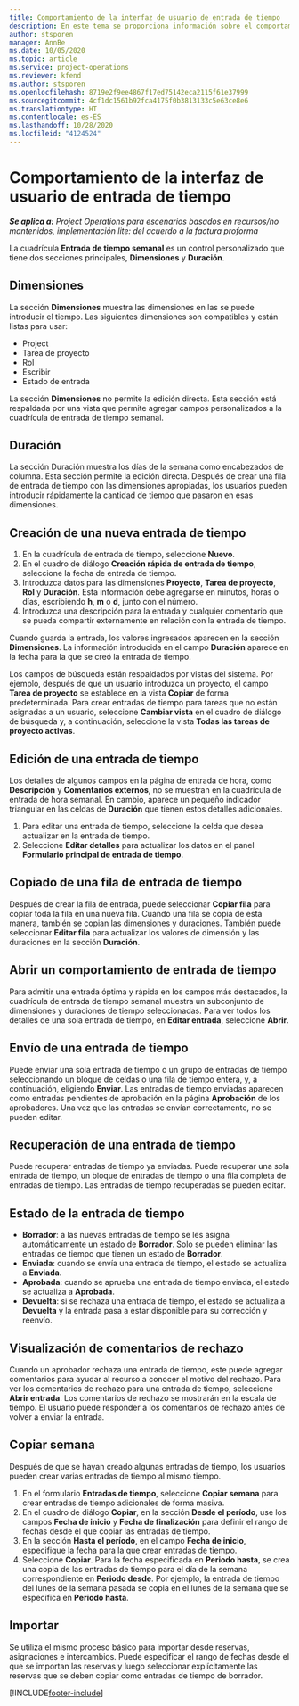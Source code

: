 ```yaml
---
title: Comportamiento de la interfaz de usuario de entrada de tiempo
description: En este tema se proporciona información sobre el comportamiento de la interfaz de usuario de entrada de tiempo.
author: stsporen
manager: AnnBe
ms.date: 10/05/2020
ms.topic: article
ms.service: project-operations
ms.reviewer: kfend
ms.author: stsporen
ms.openlocfilehash: 8719e2f9ee4867f17ed75142eca2115f61e37999
ms.sourcegitcommit: 4cf1dc1561b92fca4175f0b3813133c5e63ce8e6
ms.translationtype: HT
ms.contentlocale: es-ES
ms.lasthandoff: 10/28/2020
ms.locfileid: "4124524"
---
```

# <a name="time-entry-ui-behavior"></a>Comportamiento de la interfaz de usuario de entrada de tiempo

_**Se aplica a:** Project Operations para escenarios basados en recursos/no mantenidos, implementación lite: del acuerdo a la factura proforma_


La cuadrícula **Entrada de tiempo semanal** es un control personalizado que tiene dos secciones principales, **Dimensiones** y **Duración**.

## <a name="dimensions"></a>Dimensiones
La sección **Dimensiones** muestra las dimensiones en las se puede introducir el tiempo. Las siguientes dimensiones son compatibles y están listas para usar:

  - Project
  - Tarea de proyecto
  - Rol
  - Escribir
  - Estado de entrada

La sección **Dimensiones** no permite la edición directa. Esta sección está respaldada por una vista que permite agregar campos personalizados a la cuadrícula de entrada de tiempo semanal.

## <a name="duration"></a>Duración
La sección Duración muestra los días de la semana como encabezados de columna. Esta sección permite la edición directa. Después de crear una fila de entrada de tiempo con las dimensiones apropiadas, los usuarios pueden introducir rápidamente la cantidad de tiempo que pasaron en esas dimensiones.

## <a name="create-a-new-time-entry"></a>Creación de una nueva entrada de tiempo

1. En la cuadrícula de entrada de tiempo, seleccione **Nuevo**. 
2. En el cuadro de diálogo **Creación rápida de entrada de tiempo**, seleccione la fecha de entrada de tiempo.
3. Introduzca datos para las dimensiones **Proyecto**, **Tarea de proyecto**, **Rol** y **Duración**. Esta información debe agregarse en minutos, horas o días, escribiendo **h**, **m** o **d**, junto con el número. 
4. Introduzca una descripción para la entrada y cualquier comentario que se pueda compartir externamente en relación con la entrada de tiempo. 

Cuando guarda la entrada, los valores ingresados aparecen en la sección **Dimensiones**. La información introducida en el campo **Duración** aparece en la fecha para la que se creó la entrada de tiempo.

Los campos de búsqueda están respaldados por vistas del sistema. Por ejemplo, después de que un usuario introduzca un proyecto, el campo **Tarea de proyecto** se establece en la vista **Copiar** de forma predeterminada. Para crear entradas de tiempo para tareas que no están asignadas a un usuario, seleccione **Cambiar vista** en el cuadro de diálogo de búsqueda y, a continuación, seleccione la vista **Todas las tareas de proyecto activas**.

## <a name="edit-a-time-entry"></a>Edición de una entrada de tiempo 
Los detalles de algunos campos en la página de entrada de hora, como **Descripción** y **Comentarios externos**, no se muestran en la cuadrícula de entrada de hora semanal. En cambio, aparece un pequeño indicador triangular en las celdas de **Duración** que tienen estos detalles adicionales. 

1. Para editar una entrada de tiempo, seleccione la celda que desea actualizar en la entrada de tiempo.
2. Seleccione **Editar detalles** para actualizar los datos en el panel **Formulario principal de entrada de tiempo**. 

## <a name="copy-a-time-entry-row"></a>Copiado de una fila de entrada de tiempo
Después de crear la fila de entrada, puede seleccionar **Copiar fila** para copiar toda la fila en una nueva fila. Cuando una fila se copia de esta manera, también se copian las dimensiones y duraciones. También puede seleccionar **Editar fila** para actualizar los valores de dimensión y las duraciones en la sección **Duración**.

## <a name="open-a-time-entry-behavior"></a>Abrir un comportamiento de entrada de tiempo
Para admitir una entrada óptima y rápida en los campos más destacados, la cuadrícula de entrada de tiempo semanal muestra un subconjunto de dimensiones y duraciones de tiempo seleccionadas. Para ver todos los detalles de una sola entrada de tiempo, en **Editar entrada**, seleccione **Abrir**.

## <a name="submit-a-time-entry"></a>Envío de una entrada de tiempo
Puede enviar una sola entrada de tiempo o un grupo de entradas de tiempo seleccionando un bloque de celdas o una fila de tiempo entera, y, a continuación, eligiendo **Enviar**. Las entradas de tiempo enviadas aparecen como entradas pendientes de aprobación en la página **Aprobación** de los aprobadores. Una vez que las entradas se envían correctamente, no se pueden editar.

## <a name="recall-a-time-entry"></a>Recuperación de una entrada de tiempo
Puede recuperar entradas de tiempo ya enviadas. Puede recuperar una sola entrada de tiempo, un bloque de entradas de tiempo o una fila completa de entradas de tiempo. Las entradas de tiempo recuperadas se pueden editar.

## <a name="time-entry-status"></a>Estado de la entrada de tiempo

- **Borrador**: a las nuevas entradas de tiempo se les asigna automáticamente un estado de **Borrador**. Solo se pueden eliminar las entradas de tiempo que tienen un estado de **Borrador**.
- **Enviada**: cuando se envía una entrada de tiempo, el estado se actualiza a **Enviada**. 
- **Aprobada**: cuando se aprueba una entrada de tiempo enviada, el estado se actualiza a **Aprobada**. 
- **Devuelta**: si se rechaza una entrada de tiempo, el estado se actualiza a **Devuelta** y la entrada pasa a estar disponible para su corrección y reenvío. 

## <a name="view-rejection-comments"></a>Visualización de comentarios de rechazo
Cuando un aprobador rechaza una entrada de tiempo, este puede agregar comentarios para ayudar al recurso a conocer el motivo del rechazo. Para ver los comentarios de rechazo para una entrada de tiempo, seleccione **Abrir entrada**. Los comentarios de rechazo se mostrarán en la escala de tiempo. El usuario puede responder a los comentarios de rechazo antes de volver a enviar la entrada.

## <a name="copy-week"></a>Copiar semana
Después de que se hayan creado algunas entradas de tiempo, los usuarios pueden crear varias entradas de tiempo al mismo tiempo.

1. En el formulario **Entradas de tiempo**, seleccione **Copiar semana** para crear entradas de tiempo adicionales de forma masiva. 
2. En el cuadro de diálogo **Copiar**, en la sección **Desde el período**, use los campos **Fecha de inicio** y **Fecha de finalización** para definir el rango de fechas desde el que copiar las entradas de tiempo. 
3. En la sección **Hasta el período**, en el campo **Fecha de inicio**, especifique la fecha para la que crear entradas de tiempo. 
4. Seleccione **Copiar**. Para la fecha especificada en **Periodo hasta**, se crea una copia de las entradas de tiempo para el día de la semana correspondiente en **Periodo desde**. Por ejemplo, la entrada de tiempo del lunes de la semana pasada se copia en el lunes de la semana que se especifica en **Periodo hasta**.

## <a name="import"></a>Importar
Se utiliza el mismo proceso básico para importar desde reservas, asignaciones e intercambios. Puede especificar el rango de fechas desde el que se importan las reservas y luego seleccionar explícitamente las reservas que se deben copiar como entradas de tiempo de borrador. 


[!INCLUDE[footer-include](../includes/footer-banner.md)]